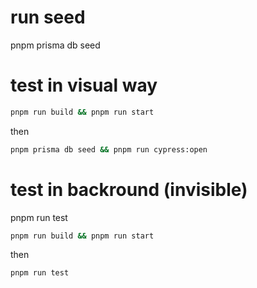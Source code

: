 # run seed

pnpm prisma db seed

# test in visual way

```sh
pnpm run build && pnpm run start
```
then

```sh
pnpm prisma db seed && pnpm run cypress:open
```

# test in backround (invisible)

pnpm run test

```sh
pnpm run build && pnpm run start
```
then

```sh
pnpm run test
```